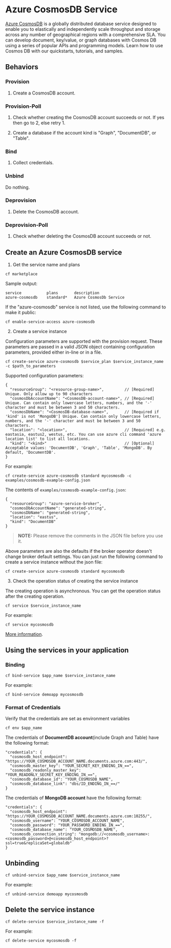 # Azure CosmosDB Service

[Azure CosmosDB](https://azure.microsoft.com/en-us/services/cosmos-db/) is a globally distributed database service designed to enable you to elastically and independently scale throughput and storage across any number of geographical regions with a comprehensive SLA. You can develop document, key/value, or graph databases with Cosmos DB using a series of popular APIs and programming models. Learn how to use Cosmos DB with our quickstarts, tutorials, and samples.

## Behaviors

### Provision
  
  1. Create a CosmosDB account.
  
### Provision-Poll
  
  1. Check whether creating the CosmosDB account succeeds or not. If yes then go to 2, else retry 1.
  
  2. Create a database if the account kind is "Graph", "DocumentDB", or "Table".
  
### Bind

  1. Collect credentials.

### Unbind

  Do nothing.
  
### Deprovision

  1. Delete the CosmosDB account.

### Deprovision-Poll

  1. Check whether deleting the CosmosDB account succeeds or not.
  
## Create an Azure CosmosDB service

1. Get the service name and plans

  ```
  cf marketplace
  ```

  Sample output:

  ```
  service           plans       description
  azure-cosmosdb    standard*   Azure CosmosDb Service
  ```

  If the "azure-cosmosdb" service is not listed, use the following command to make it public:

  ```
  cf enable-service-access azure-cosmosdb
  ```

2. Create a service instance

  Configuration parameters are supported with the provision request. These parameters are passed in a valid JSON object containing configuration parameters, provided either in-line or in a file.

  ```
  cf create-service azure-cosmosdb $service_plan $service_instance_name -c $path_to_parameters
  ```

  Supported configuration parameters:

  ```
  {
    "resourceGroup": "<resource-group-name>",         // [Required] Unique. Only allow up to 90 characters
    "cosmosDbAccountName": "<CosmosDB-account-name>", // [Required] Unique. Can contain only lowercase letters, numbers, and the '-' character and must be between 3 and 50 characters.
    "cosmosDbName": "<CosmosDB-database-name>",       // [Required if 'kind' is not 'MongoDB'] Unique. Can contain only lowercase letters, numbers, and the '-' character and must be between 3 and 50 characters.
    "location": "<location>",                         // [Required] e.g. eastasia, eastus2, westus, etc. You can use azure cli command 'azure location list' to list all locations.
    "kind": "<kind>"                                  // [Optional] Acceptable values: 'DocumentDB', 'Graph', 'Table', 'MongoDB'. By default, 'DocumentDB'.
  }
  ```

  For example:

  ```
  cf create-service azure-cosmosdb standard mycosmosdb -c examples/cosmosdb-example-config.json
  ```

  The contents of `examples/cosmosdb-example-config.json`:

  ```
  {
    "resourceGroup": "azure-service-broker",
    "cosmosDbAccountName": "generated-string",
    "cosmosDbName": "generated-string",
    "location": "eastus",
    "kind": "DocumentDB"
  }
  ```
  
  >**NOTE:** Please remove the comments in the JSON file before you use it.
  
  Above parameters are also the defaults if the broker operator doesn't change broker default settings. You can just run the following command to create a service instance without the json file:
  
  ```
  cf create-service azure-cosmosdb standard mycosmosdb
  ```

3. Check the operation status of creating the service instance

  The creating operation is asynchronous. You can get the operation status after the creating operation.

  ```
  cf service $service_instance_name
  ```

  For example:

  ```
  cf service mycosmosdb
  ```

[More information](http://docs.cloudfoundry.org/devguide/services/managing-services.html#create).

## Using the services in your application

### Binding

  ```
  cf bind-service $app_name $service_instance_name
  ```

  For example:

  ```
  cf bind-service demoapp mycosmosdb
  ```

### Format of Credentials

  Verify that the credentials are set as environment variables

  ```
  cf env $app_name
  ```

  The credentials of **DocumentDB account**(include Graph and Table) have the following format:
  
  ```
  "credentials": {
    "cosmosdb_host_endpoint": "https://YOUR_COSMOSDB_ACCOUNT_NAME.documents.azure.com:443/",
    "cosmosdb_master_key": "YOUR_SECRET_KEY_ENDING_IN_==",
    "cosmosdb_readonly_master_key": "YOUR_READONLY_SECRET_KEY_ENDING_IN_==",
    "cosmosdb_database_id": "YOUR_COSMOSDB_NAME",
    "cosmosdb_database_link": "dbs/ID_ENDING_IN_==/"
  }
  ```
  
  The credentials of **MongoDB account** have the following format:

  ```
  "credentials": {
    "cosmosdb_host_endpoint": "https://YOUR_COSMOSDB_ACCOUNT_NAME.documents.azure.com:10255/",
    "cosmosdb_username": "YOUR_COSMOSDB_ACCOUNT_NAME",
    "cosmosdb_password": "YOUR_PASSWORD_ENDING_IN_==",
    "cosmosdb_database_name": "YOUR_COSMOSDB_NAME",
    "cosmosdb_connection_string": "mongodb://<cosmosdb_username>:<cosmosdb_password>@<cosmosdb_host_endpoint>?ssl=true&replicaSet=globaldb"
  }
  ```
  
## Unbinding

  ```
  cf unbind-service $app_name $service_instance_name
  ```

  For example:

  ```
  cf unbind-service demoapp mycosmosdb
  ```

## Delete the service instance

  ```
  cf delete-service $service_instance_name -f
  ```

  For example:

  ```
  cf delete-service mycosmosdb -f
  ```
